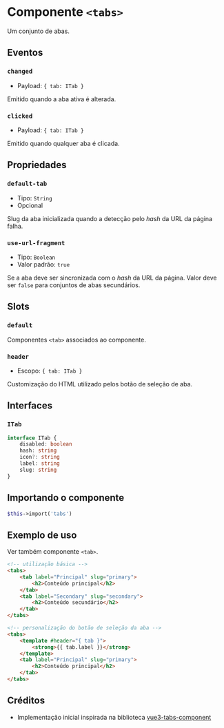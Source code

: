 # Componente `<tabs>`

Um conjunto de abas.

## Eventos

### `changed`

- Payload: `{ tab: ITab }`

Emitido quando a aba ativa é alterada.

### `clicked`

- Payload: `{ tab: ITab }`

Emitido quando qualquer aba é clicada.

## Propriedades

### `default-tab`

- Tipo: `String`
- Opcional

Slug da aba inicializada quando a detecção pelo *hash* da URL da página falha.

### `use-url-fragment`

- Tipo: `Boolean`
- Valor padrão: `true`

Se a aba deve ser sincronizada com o *hash* da URL da página. Valor deve ser `false` para conjuntos de abas secundários.

## Slots

### `default`

Componentes `<tab>` associados ao componente.

### `header`

- Escopo: `{ tab: ITab }`

Customização do HTML utilizado pelos botão de seleção de aba.

## Interfaces

### `ITab`

```ts
interface ITab {
    disabled: boolean
    hash: string
    icon?: string
    label: string
    slug: string
}
```

## Importando o componente

```php
$this->import('tabs')
```

## Exemplo de uso

Ver também componente `<tab>`.

```html
<!-- utilização básica -->
<tabs>
    <tab label="Principal" slug="primary">
        <h2>Conteúdo principal</h2>
    </tab>
    <tab label="Secondary" slug="secondary">
        <h2>Conteúdo secundário</h2>
    </tab>
</tabs>

<!-- personalização do botão de seleção da aba -->
<tabs>
    <template #header="{ tab }">
        <strong>{{ tab.label }}</strong>
    </template>
    <tab label="Principal" slug="primary">
        <h2>Conteúdo principal</h2>
    </tab>
</tabs>
```

## Créditos

- Implementação inicial inspirada na biblioteca [vue3-tabs-component](https://github.com/Jacobs63/vue3-tabs-component)
